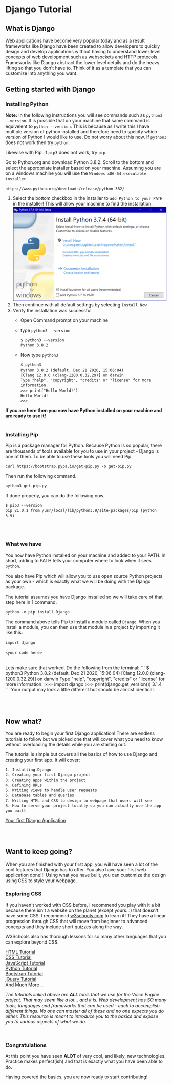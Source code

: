 # Django Tutorial

## What is Django
Web applications have become very popular today and as a result frameworks like Django have been created to allow developers to quickly design and develop applications without having to understand lower level concepts of web development such as websockets and HTTP protocols. Frameworks like Django abstract the lower level details and do the heavy lifting so that you don't have to. Think of it as a template that you can customize into anything you want.

## Getting started with Django

### Installing Python

**Note:** In the following instructions you will see commands such as `python3 --version`. It is possible that on your machine that same command is equivelent to `python --version`. This is because as I write this I have multiple version of python installed and therefore need to specify which version of Python I would like to use. Do not worry about this now. If `python3` does not work then try `python`.

Likewise with Pip. If `pip3` does not work, try `pip`.

Go to Python.org and download Python 3.8.2. Scroll to the bottom and select the appropriate installer based on your machine. Assuming you are on a windows machine you will use the `Windows x86-64 executable installer`.

```
https://www.python.org/downloads/release/python-382/
```

1. Select the bottom checkbox in the installer to `add Python to your PATH` in the installer! This will allow your machine to find the installation.<br><img src="img/py-installer.png" alt="drawing" width="500"/>
2. Then continue with all default settings by selecting `Install Now`
3. Verify the installation was successful
    - Open Command prompt on your machine
    - type `python3 --version`
   
        ```
        $ python3 --version
        Python 3.8.2
        ```
    - Now type `python3`
    
        ```
        $ python3
        Python 3.8.2 (default, Dec 21 2020, 15:06:04)
        [Clang 12.0.0 (clang-1200.0.32.29)] on darwin
        Type "help", "copyright", "credits" or "license" for more information.
        >>> print("Hello World!")
        Hello World!
        >>>
        ```  

**If you are here then you now have Python installed on your machine and are ready to use it!**
<br><br>
### Installing Pip
Pip is a package manager for Python. Because Python is so popular, there are thousands of tools available for you to use in your project - Django is one of them. To be able to use these tools you will need Pip.
```
curl https://bootstrap.pypa.io/get-pip.py -o get-pip.py
```
Then run the following command.
```
python3 get-pip.py
```

If done properly, you can do the following now.
```
$ pip3 --version
pip 21.0.1 from /usr/local/lib/python3.9/site-packages/pip (python 3.9)
```

<br><br>
### What we have
You now have Python installed on your machine and added to your PATH. In short, adding to PATH tells your computer where to look when it sees `python`.

You also have Pip which will allow you to use open source Python projects as your own - which is exactly what we will be doing with the Django package.

The tutorial assumes you have Django installed so we will take care of that step here in 1 command.
```
python -m pip install Django
```
The command above tells Pip to install a module called `Django`. When you install a module, you can then use that module in a project by importing it like this:
```
import django

<your code here>
```
<br>
Lets make sure that worked. Do the following from the terminal:
```
$ python3
Python 3.8.2 (default, Dec 21 2020, 15:06:04)
[Clang 12.0.0 (clang-1200.0.32.29)] on darwin
Type "help", "copyright", "credits" or "license" for more information.
>>> import django
>>> print(django.get_version())
3.1.4
```
Your output may look a little different but should be almost identical. 

<br><br>
## Now what?
You are ready to begin your first Django application! There are endless tutorials to follow but we picked one that will cover what you need to know without overloading the details while you are starting out.

The tutorial is simple but covers all the basics of how to use Django and creating your first app. It will cover:
```
1. Installing Django
2. Creating your first Django project
3. Creating apps within the project
4. Defining URLs
5. Writing views to handle user requests
6. Database tables and queries
7. Writing HTML and CSS to design to webpage that users will see
8. How to serve your project locally so you can actually use the app you built
```
 
[Your first Django Application](https://www.pythonistaplanet.com/to-do-list-app-using-django/)
 
<br><br>
## Want to keep going?
When you are finished with your first app, you will have seen a lot of the cool features that Django has to offer. You also have your first web application done!!! Using what you have built, you can customize the design using CSS to style your webpage.

### Exploring CSS
If you haven't worked with CSS before, I recommend you play with it a bit because there isn't a website on the planet (except yours...) that doesn't have some CSS. I recommend [w3schools.com](https://www.w3schools.com/css/default.asp) to learn it! They have a linear progression through CSS that will move from beginner to advanced concepts and they include short quizzes along the way.

W3Schools also has thorough lessons for so many other languages that you can explore beyond CSS. 

[HTML Tutorial](https://www.w3schools.com/html/default.asp)<br>
[CSS Tutorial](https://www.w3schools.com/css/default.asp)<br>
[JavaScript Tutorial](https://www.w3schools.com/js/default.asp)<br>
[Python Tutorial](https://www.w3schools.com/pyth0n/default.asp)<br>
[Bootstrap Tutorial](https://www.w3schools.com/bootstrap4/default.asp)<br>
[jQuery Tutorial](https://www.w3schools.com/jquery/default.asp)<br>
And Much More ...

*The tutorials linked above are **ALL** tools that we use for the Voice Engine project. That may seem like a lot... and it is. Web development has SO many tools, languages and frameworks that can be used - each to accomplish different things. No one can master all of these and no one expects you do either. This resource is meant to introduce you to the basics and expose you to various aspects of what we do.*
 
<br>

### Congratulations
At this point you have seen **ALOT** of very cool, and likely, new technologies. Practice makes perfect(ish) and that is exactly what you have been able to do. 

Having covered the basics, you are now ready to start contributing!
